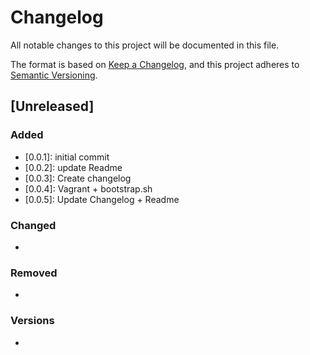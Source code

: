 # Changelog
All notable changes to this project will be documented in this file.

The format is based on [Keep a Changelog](https://keepachangelog.com/en/1.0.0/),
and this project adheres to [Semantic Versioning](https://semver.org/spec/v2.0.0.html).

## [Unreleased]

### Added
- [0.0.1]: initial commit
- [0.0.2]: update Readme
- [0.0.3]: Create changelog
- [0.0.4]: Vagrant + bootstrap.sh
- [0.0.5]: Update Changelog + Readme

### Changed
- 

### Removed
-

### Versions
- 
